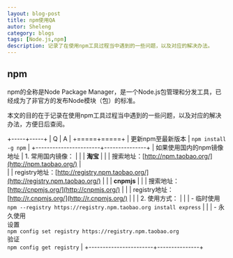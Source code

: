 ```yaml
---
layout: blog-post
title: npm使用QA
autor: Sheleng
category: blogs
tags: [Node.js,npm]
description: 记录了在使用npm工具过程当中遇到的一些问题，以及对应的解决办法。
---
```

## npm
npm的全称是Node Package Manager，是一个Node.js包管理和分发工具，已经成为了非官方的发布Node模块（包）的标准。

本文的目的在于记录在使用npm工具过程当中遇到的一些问题，以及对应的解决办法，方便日后查阅。

+-----+-----+
|  Q  |  A  |
+=====+=====+
| 更新npm至最新版本 | `npm install -g npm` |
+-----------------------+---------------+
| 如果使用国内的npm镜像地址 | 1. 常用国内镜像： |
|                       | **淘宝** |
|                       | 搜索地址：[http://npm.taobao.org/](http://npm.taobao.org/) |   
|                       | registry地址：[http://registry.npm.taobao.org/](http://registry.npm.taobao.org/) | 
|                       | **cnpmjs** | 
|                       | 搜索地址：[http://cnpmjs.org/](http://cnpmjs.org/) | 
|                       | registry地址：[http://r.cnpmjs.org/](http://r.cnpmjs.org/) | 
|                       | 2. 使用方式： | 
|                       | - 临时使用 <br>`npm --registry https://registry.npm.taobao.org install express` | 
|                       | - 永久使用 <br>设置<br>`npm config set registry https://registry.npm.taobao.org`<br>验证<br>`npm config get registry` | 
+-----------------------+---------------+